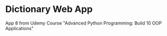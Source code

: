 # Dictionary Web App

App 8 from Udemy Course "Advanced Python Programming: Build 10 OOP Applications"